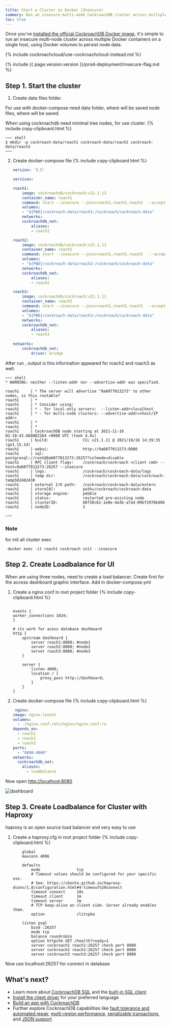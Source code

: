 ```yaml
---
title: Start a Cluster in Docker (Insecure)
summary: Run an insecure multi-node CockroachDB cluster across multiple Docker containers on a single host.
toc: true
---
```


Once you've [installed the official CockroachDB Docker image](install-cockroachdb.html), it's simple to run an insecure multi-node cluster across multiple Docker containers on a single host, using Docker volumes to persist node data.

{% include cockroachcloud/use-cockroachcloud-instead.md %}

{% include {{ page.version.version }}/prod-deployment/insecure-flag.md %}

## Step 1. Start the cluster

1. Create data files folder.


For use with docker-compose need data folder, where will be saved node files, where will be saved.

When using cockroachdb need minimal tree nodes, for use cluster.
    {% include copy-clipboard.html %}

    ~~~ shell
    $ mkdir -p cockroach-data/roach1 cockroach-data/roach2 cockroach-data/roach3
    ~~~

2. Create docker-compose file
    {% include copy-clipboard.html %}
    ~~~ yml
   version: '3.5'

    services:

    roach1:
        image: cockroachdb/cockroach:v21.1.11
        container_name: roach1
        command: start --insecure --join=roach1,roach2,roach3  --accept-sql-without-tls 
        volumes:
        - "${PWD}/cockroach-data/roach1:/cockroach/cockroach-data"
        networks:
        cockroachdb_net:
            aliases:
            - roach1

    roach2:
        image: cockroachdb/cockroach:v21.1.11
        container_name: roach2
        command: start --insecure --join=roach1,roach2,roach3   --accept-sql-without-tls 
        volumes:
        - "${PWD}/cockroach-data/roach2:/cockroach/cockroach-data"
        networks:
        cockroachdb_net:
            aliases:
            - roach2

    roach3:
        image: cockroachdb/cockroach:v21.1.11
        container_name: roach3
        command: start --insecure --join=roach1,roach2,roach3  --accept-sql-without-tls 
        volumes:
        - "${PWD}/cockroach-data/roach3:/cockroach/cockroach-data"
        networks:
        cockroachdb_net:
            aliases:
            - roach3
        
    networks:
        cockroachdb_net:
            driver: bridge
    ~~~

After run , output is this information appeared for roach2 and roach3 as well.

    ~~~ shell
    * WARNING: neither --listen-addr nor --advertise-addr was specified.

    roach1     | * The server will advertise "9a6077013273" to other nodes, is this routable?
    roach1     | * 
    roach1     | * Consider using:
    roach1     | * - for local-only servers:  --listen-addr=localhost
    roach1     | * - for multi-node clusters: --advertise-addr=<host/IP addr>
    roach1     | * 
    roach1     | *
    roach1     | CockroachDB node starting at 2021-11-16 02:18:43.668882264 +0000 UTC (took 4.4s)
    roach1     | build:               CCL v21.1.11 @ 2021/10/18 14:39:35 (go1.15.14)
    roach1     | webui:               http://9a6077013273:8080
    roach1     | sql:                 postgresql://root@9a6077013273:26257?sslmode=disable
    roach1     | RPC client flags:    /cockroach/cockroach <client cmd> --host=9a6077013273:26257 --insecure
    roach1     | logs:                /cockroach/cockroach-data/logs
    roach1     | temp dir:            /cockroach/cockroach-data/cockroach-temp502482438
    roach1     | external I/O path:   /cockroach/cockroach-data/extern
    roach1     | store[0]:            path=/cockroach/cockroach-data
    roach1     | storage engine:      pebble
    roach1     | status:              restarted pre-existing node
    roach1     | clusterID:           88f38c62-1e8e-4a3b-a7ad-09bf2970bd06
    roach1     | nodeID:              2

    ~~~
### Note

for init all cluster exec

~~~ shell
 docker exec -it roach1 cockroach init --insecure
~~~
## Step 2. Create Loadbalance for UI

When are using three nodes, need to create a load balancer.
Create first for the access dashboard graphic interface.
Add in docker-compose.yml

1. Create a nginx.conf in root project folder
    {% include copy-clipboard.html %}
    ~~~ shell

    events {
    worker_connections 1024;
    }

    # its work for acess database dashboard
    http {
        upstream dashboard {
            server roach1:8080; #node1
            server roach2:8080; #node2
            server roach3:8080; #node3
        }
        
        server {
            listen 4000;
            location / {
                proxy_pass http://dashboard;
            }
        }
    }

    ~~~
2. Create docker-compose file
    {% include copy-clipboard.html %}
    ~~~ yml
     nginx:
    image: nginx:latest
    volumes:
      - ./nginx.conf:/etc/nginx/nginx.conf:ro
    depends_on:
      - roach1
      - roach2
      - roach3
    ports:
      - "8080:4000"
    networks:
      cockroachdb_net:
        aliases:
          - loadbalance
    ~~~
 Now open [http://localhost:8080](http://localhost:8080)

 ![dashboard](https://d33wubrfki0l68.cloudfront.net/424bcaace273f8386db82e70a22514782a03285c/d41d1/docs/images/v21.2/ui_cluster_overview_5_nodes.png)

## Step 3. Create Loadbalance for Cluster with Haproxy
haproxy is an open source load balancer and very easy to use

1. Create a haproxy.cfg in root project folder
    {% include copy-clipboard.html %}
    ~~~ shell
        global
        maxconn 4096

        defaults
            mode                tcp
            # Timeout values should be configured for your specific use.
            # See: https://cbonte.github.io/haproxy-dconv/1.8/configuration.html#4-timeout%20connect
            timeout connect     10s
            timeout client      1m
            timeout server      1m
            # TCP keep-alive on client side. Server already enables them.
            option              clitcpka

        listen psql
            bind :26257
            mode tcp
            balance roundrobin
            option httpchk GET /health?ready=1
            server cockroach1 roach1:26257 check port 8080
            server cockroach2 roach2:26257 check port 8080
            server cockroach3 roach3:26257 check port 8080
    ~~~
 Now use localhost:26257 for connect in database
    
## What's next?

- Learn more about [CockroachDB SQL](learn-cockroachdb-sql.html) and the [built-in SQL client](cockroach-sql.html)
- [Install the client driver](install-client-drivers.html) for your preferred language
- [Build an app with CockroachDB](hello-world-example-apps.html)
- Further explore CockroachDB capabilities like [fault tolerance and automated repair](demo-fault-tolerance-and-recovery.html), [multi-region performance](demo-low-latency-multi-region-deployment.html), [serializable transactions](demo-serializable.html), and [JSON support](demo-json-support.html)
